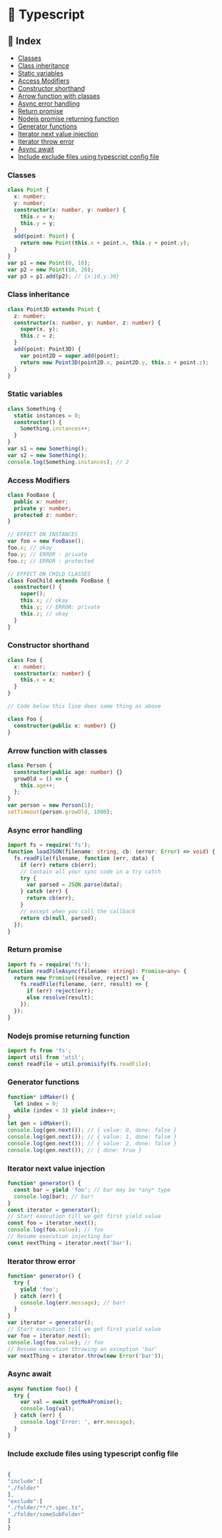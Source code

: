 # :rocket: Typescript

## :pencil: Index

- [Classes](#Classes)
- [Class inheritance](#Class-inheritance)
- [Static variables](#Static-variables)
- [Access Modifiers](#Access-Modifiers)
- [Constructor shorthand](#Constructor-shorthand)
- [Arrow function with classes](#Arrow-function-with-classes)
- [Async error handling](#Async-error-handling)
- [Return promise](#Return-promise)
- [Nodejs promise returning function](#Nodejs-promise-returning-function)
- [Generator functions](#Generator-functions)
- [Iterator next value injection](#Iterator-next-value-injection)
- [Iterator throw error](#Iterator-throw-error)
- [Async await](#Async-await)
- [Include exclude files using typescript config file](#Include-exclude-files-using-typescript-config-file)

### Classes

```ts
class Point {
  x: number;
  y: number;
  constructor(x: number, y: number) {
    this.x = x;
    this.y = y;
  }
  add(point: Point) {
    return new Point(this.x + point.x, this.y + point.y);
  }
}
var p1 = new Point(0, 10);
var p2 = new Point(10, 20);
var p3 = p1.add(p2); // {x:10,y:30}
```

### Class inheritance

```ts
class Point3D extends Point {
  z: number;
  constructor(x: number, y: number, z: number) {
    super(x, y);
    this.z = z;
  }
  add(point: Point3D) {
    var point2D = super.add(point);
    return new Point3D(point2D.x, point2D.y, this.z + point.z);
  }
}
```

### Static variables

```ts
class Something {
  static instances = 0;
  constructor() {
    Something.instances++;
  }
}
var s1 = new Something();
var s2 = new Something();
console.log(Something.instances); // 2
```

### Access Modifiers

```ts
class FooBase {
  public x: number;
  private y: number;
  protected z: number;
}

// EFFECT ON INSTANCES
var foo = new FooBase();
foo.x; // okay
foo.y; // ERROR : private
foo.z; // ERROR : protected

// EFFECT ON CHILD CLASSES
class FooChild extends FooBase {
  constructor() {
    super();
    this.x; // okay
    this.y; // ERROR: private
    this.z; // okay
  }
}
```

### Constructor shorthand

```ts
class Foo {
  x: number;
  constructor(x: number) {
    this.x = x;
  }
}

// Code below this line does same thing as above

class Foo {
  constructor(public x: number) {}
}
```

### Arrow function with classes

```ts
class Person {
  constructor(public age: number) {}
  growOld = () => {
    this.age++;
  };
}
var person = new Person(1);
setTimeout(person.growOld, 1000);
```

### Async error handling

```ts
import fs = require('fs');
function loadJSON(filename: string, cb: (error: Error) => void) {
  fs.readFile(filename, function (err, data) {
    if (err) return cb(err);
    // Contain all your sync code in a try catch
    try {
      var parsed = JSON.parse(data);
    } catch (err) {
      return cb(err);
    }
    // except when you call the callback
    return cb(null, parsed);
  });
}
```

### Return promise

```ts
import fs = require('fs');
function readFileAsync(filename: string): Promise<any> {
  return new Promise((resolve, reject) => {
    fs.readFile(filename, (err, result) => {
      if (err) reject(err);
      else resolve(result);
    });
  });
}
```

### Nodejs promise returning function

```ts
import fs from 'fs';
import util from 'util';
const readFile = util.promisify(fs.readFile);
```

### Generator functions

```ts
function* idMaker() {
  let index = 0;
  while (index < 3) yield index++;
}
let gen = idMaker();
console.log(gen.next()); // { value: 0, done: false }
console.log(gen.next()); // { value: 1, done: false }
console.log(gen.next()); // { value: 2, done: false }
console.log(gen.next()); // { done: true }
```

### Iterator next value injection

```ts
function* generator() {
  const bar = yield 'foo'; // bar may be *any* type
  console.log(bar); // bar!
}
const iterator = generator();
// Start execution till we get first yield value
const foo = iterator.next();
console.log(foo.value); // foo
// Resume execution injecting bar
const nextThing = iterator.next('bar');
```

### Iterator throw error

```ts
function* generator() {
  try {
    yield 'foo';
  } catch (err) {
    console.log(err.message); // bar!
  }
}
var iterator = generator();
// Start execution till we get first yield value
var foo = iterator.next();
console.log(foo.value); // foo
// Resume execution throwing an exception 'bar'
var nextThing = iterator.throw(new Error('bar'));
```

### Async await

```ts
async function foo() {
  try {
    var val = await getMeAPromise();
    console.log(val);
  } catch (err) {
    console.log('Error: ', err.message);
  }
}
```

### Include exclude files using typescript config file

```ts

{
"include":[
"./folder"
],
"exclude":[
"./folder/**/*.spec.ts",
"./folder/someSubFolder"
]
}
```
